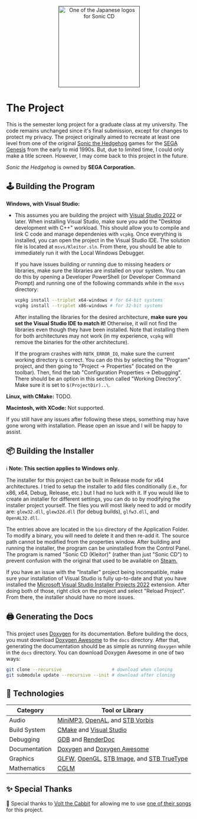 <div style="text-align: center;" align="center">
  <a href=""><img src="https://i.imgur.com/gFfmDYB.png" height="220"
    title="One of the Japanese logos for Sonic CD"/></a>
</div>

# The Project
This is the semester long project for a graduate class at my university.
The code remains unchanged since it's final submission, except for changes
to protect my privacy.
The project originally aimed to recreate at least one level from one of
the original [Sonic the Hedgehog](https://en.wikipedia.org/wiki/Sonic_CD)
games for the [SEGA Genesis](https://en.wikipedia.org/wiki/Sega_Genesis)
from the early to mid 1990s. But, due to limited time, I could only make
a title screen. However, I may come back to this project in the future.

*Sonic the Hedgehog* is owned by **SEGA Corporation.**

## 🕹️ Building the Program

**Windows, with Visual Studio:**
- This assumes you are building the project with
  [Visual Studio 2022](https://visualstudio.microsoft.com/vs/community/)
  or later.
  When installing Visual Studio, make sure you add the "Desktop development
  with C++" workload. This should allow you to compile and link C code and
  manage dependenies with `vcpkg`. Once everything is installed, you can
  open the project in the Visual Studio IDE. The solution file is located
  at `msvs/Kleitor.sln`. From there, you should be able to immediately run
  it with the Local Windows Debugger.

  If you have issues building or running due to missing headers or
  libraries, make sure the libraries are installed on your system. You can
  do this by opening a Developer PowerShell (or Developer Command Prompt)
  and running one of the following commands while in the `msvs` directory:
  ```sh
  vcpkg install --triplet x64-windows # for 64-bit systems
  vcpkg install --triplet x86-windows # for 32-bit systems
  ```
  After installing the libraries for the desired architecture, **make sure
  you set the Visual Studio IDE to match it!** Otherwise, it will not find
  the libraries even though they have been installed. Note that installing
  them for both architectures may not work (in my experience, `vcpkg` will
  remove the binaries for the other architecture).

  If the program crashes with `RBTK_ERROR_IO`, make sure the current working
  directory is correct. You can do this by selecting the "Program" project,
  and then going to "Project -> Properties" (located on the toolbar). Then,
  find the tab "Configuration Properties -> Debugging". There should be an
  option in this section called  "Working Directory". Make sure it is set to
  `$(ProjectDir)..\`.

**Linux, with CMake:** TODO.

**Macintosh, with XCode:** Not supported.

If you still have any issues after following these steps, something may have gone
wrong with installation. Please open an issue and I will be happy to assist.

## 📦 Building the Installer

ℹ️ **Note: This section applies to Windows only.**

The installer for this project can be built in Release mode for x64
architectures. I tried to setup the installer to add files conditionally
(i.e., for x86, x64, Debug, Release, etc.) but I had no luck with it.
If you would like to create an installer for different settings, you can
do so by modifying the installer project yourself. The files you will most
likely need to add or modify  are: `glew32.dll`, `glew32d.dll` (for debug
builds), `glfw3.dll`, and `OpenAL32.dll`.

The entries above are located in the `bin` directory of the Application
Folder. To modify a binary, you will need to delete it and then re-add it.
The source path cannot be modified from the properties window.
After building and running the installer, the program can be uninstalled
from the Control Panel. The program is named "Sonic CD (Kleitor)" (rather
than just "Sonic CD") to prevent confusion with the original that used to
be available on [Steam.](https://store.steampowered.com/app/200940/)

If you have an issue with the "Installer" project being incompatible,
make sure your installation of Visual Studio is fully up-to-date and
that you have installed the [Microsoft Visual Studio Installer Projects
2022](https://marketplace.visualstudio.com/items?itemName=VisualStudioClient.MicrosoftVisualStudio2022InstallerProjects)
extension. After doing both of those, right click on the project and
select "Reload Project". From there, the installer should have no more
issues.

## 🖨️ Generating the Docs
This project uses [Doxygen](https://www.doxygen.nl/index.html) for its
documentation. Before building the docs, you must download
[Doxygen Awesome](https://github.com/deepin-community/doxygen-awesome-css)
to the `docs` directory. After that, generating the documentation should
be as simple as running `doxygen` while in the `docs` directory. You can
download Doxygen Awesome in one of two ways:
```sh
git clone --recursive                   # download when cloning
git submodule update --recursive --init # download after cloning
```

## 🧰️ Technologies

| Category      | Tool or Library                                                                                                                                            |
| ------------- | ---------------------------------------------------------------------------------------------------------------------------------------------------------- |
| Audio         | [MiniMP3](https://github.com/lieff/minimp3), [OpenAL](https://openal.org), and [STB Vorbis](https://github.com/nothings/stb)                               | 
| Build System  | [CMake](https://cmake.org) and [Visual Studio](https://visualstudio.microsoft.com)                                                                         |
| Debugging     | [GDB](https://sourceware.org/gdb/) and [RenderDoc](https://renderdoc.org)                                                                                  |
| Documentation | [Doxygen](https://doxygen.nl) and [Doxygen Awesome](https://github.com/jothepro/doxygen-awesome-css)                                                       |
| Graphics      | [GLFW](https://glfw.org), [OpenGL](https://opengl.org), [STB Image](https://github.com/nothings/stb), and [STB TrueType](https://github.com/nothings/stb)  |
| Mathematics   | [CGLM](https://github.com/recp/cglm)                                                                                                                       |

## ✨ Special Thanks

🐰 Special thanks to [Volt the Cabbit](https://www.youtube.com/@vtcabbit)
for allowing me to use [one of their songs](https://youtu.be/-p0w38ueDSg)
for this project.
